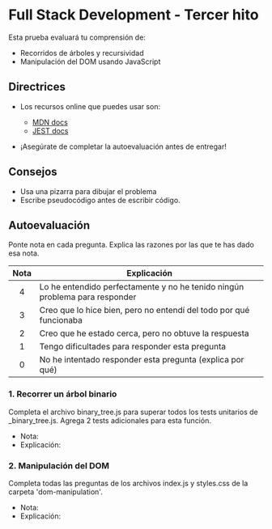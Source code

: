 # Full Stack Development - Tercer hito

Esta prueba evaluará tu comprensión de:

- Recorridos de árboles y recursividad
- Manipulación del DOM usando JavaScript

## Directrices
 
- Los recursos online que puedes usar son:
  - [MDN docs](https://developer.mozilla.org/es/)
  - [JEST docs](https://jestjs.io/es-ES/docs/expect)

- ¡Asegúrate de completar la autoevaluación antes de entregar!

## Consejos

- Usa una pizarra para dibujar el problema
- Escribe pseudocódigo antes de escribir código.

## Autoevaluación

Ponte nota en cada pregunta. Explica las razones por las que te has dado esa nota.

| Nota | Explicación                                                                  |
| :--: | ---------------------------------------------------------------------------- |
|  4   | Lo he entendido perfectamente y no he tenido ningún problema para responder  |
|  3   | Creo que lo hice bien, pero no entendí del todo por qué funcionaba           |
|  2   | Creo que he estado cerca, pero no obtuve la respuesta                        |
|  1   | Tengo dificultades para responder esta pregunta                              |
|  0   | No he intentado responder esta pregunta (explica por qué)                    |

### 1. Recorrer un árbol binario

Completa el archivo binary_tree.js para superar todos los tests unitarios de \_binary_tree.js.
Agrega 2 tests adicionales para esta función.

- Nota:
- Explicación:

### 2. Manipulación del DOM

Completa todas las preguntas de los archivos index.js y styles.css de la carpeta 'dom-manipulation'.

- Nota:
- Explicación:
